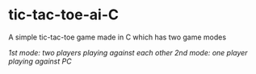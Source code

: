 # tic-tac-toe-ai-C
 A simple tic-tac-toe game made in C which has two game modes

 *1st mode: two players playing against each other*
 *2nd mode: one player playing against PC*
